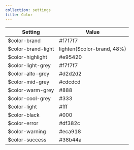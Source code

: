 ```yaml
---
collection: settings
title: Color
---
```


Setting  | Value
 ------------- | -------------
$color-brand   | #f7f7f7    
$color-brand-light   | lighten($color-brand, 48%)   
$color-highlight   | #e95420   
$color-light-grey   | #f7f7f7   
$color-alto-grey   | #d2d2d2   
$color-mid-grey   | #cdcdcd   
$color-warm-grey   | #888   
$color-cool-grey   | #333
$color-light   | #fff
$color-black   | #000
$color-error   | #df382c    
$color-warning   | #eca918    
$color-success   | #38b44a
